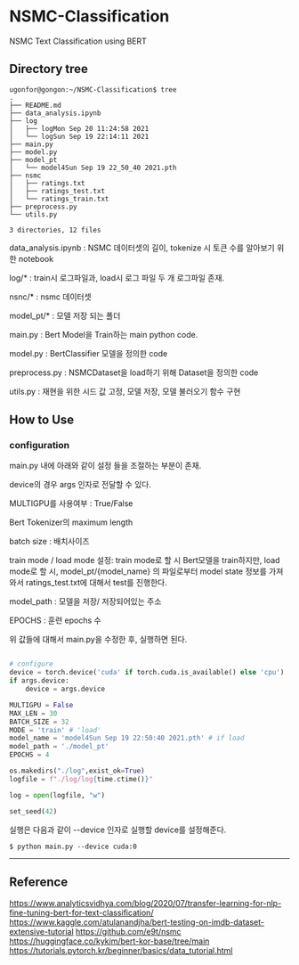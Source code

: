 # NSMC-Classification
NSMC Text Classification using BERT

## Directory tree

```shell
ugonfor@gongon:~/NSMC-Classification$ tree
.
├── README.md
├── data_analysis.ipynb
├── log
│   ├── logMon Sep 20 11:24:58 2021
│   └── logSun Sep 19 22:14:11 2021
├── main.py
├── model.py
├── model_pt
│   └── model4Sun Sep 19 22_50_40 2021.pth
├── nsmc
│   ├── ratings.txt
│   ├── ratings_test.txt
│   └── ratings_train.txt
├── preprocess.py
└── utils.py

3 directories, 12 files
```

data_analysis.ipynb : NSMC 데이터셋의 길이, tokenize 시 토큰 수를 알아보기 위한 notebook

log/* : train시 로그파일과, load시 로그 파일 두 개 로그파일 존재.

nsnc/* : nsmc 데이터셋

model_pt/* : 모델 저장 되는 폴더

main.py : Bert Model을 Train하는 main python code.

model.py : BertClassifier 모델을 정의한 code

preprocess.py : NSMCDataset을 load하기 위해 Dataset을 정의한 code


utils.py : 재현을 위한 시드 값 고정, 모델 저장, 모델 불러오기 함수 구현

## How to Use
### configuration

main.py 내에 아래와 같이 설정 들을 조절하는 부분이 존재.

device의 경우 args 인자로 전달할 수 있다.

MULTIGPU를 사용여부 : True/False

Bert Tokenizer의 maximum length

batch size : 배치사이즈

train mode / load mode 설정:
train mode로 할 시 Bert모델을 train하지만, load mode로 할 시, model_pt/{model_name} 의 파일로부터 model state 정보를 가져와서 ratings_test.txt에 대해서 test를 진행한다.

model_path : 모델을 저장/ 저장되어있는 주소

EPOCHS : 훈련 epochs 수

위 값들에 대해서 main.py을 수정한 후, 실행하면 된다.
```py

# configure
device = torch.device('cuda' if torch.cuda.is_available() else 'cpu')
if args.device:
    device = args.device

MULTIGPU = False 
MAX_LEN = 30
BATCH_SIZE = 32
MODE = 'train' # 'load'
model_name = 'model4Sun Sep 19 22:50:40 2021.pth' # if load
model_path = './model_pt'
EPOCHS = 4

os.makedirs("./log",exist_ok=True)
logfile = f"./log/log{time.ctime()}" 

log = open(logfile, "w")

set_seed(42)

```

실행은 다음과 같이 --device 인자로 실행할 device를 설정해준다.

```shell
$ python main.py --device cuda:0
```


---
## Reference
https://www.analyticsvidhya.com/blog/2020/07/transfer-learning-for-nlp-fine-tuning-bert-for-text-classification/
https://www.kaggle.com/atulanandjha/bert-testing-on-imdb-dataset-extensive-tutorial
https://github.com/e9t/nsmc
https://huggingface.co/kykim/bert-kor-base/tree/main
https://tutorials.pytorch.kr/beginner/basics/data_tutorial.html
